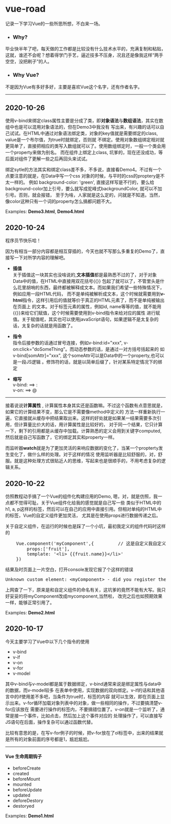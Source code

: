 # vue-road

记录一下学习Vue的一些所思所想，不白来一场。

- ### Why?
毕业快半年了吧，每天做的工作都是比较没有什么技术水平的，充满复制和粘贴，这就，谁还不会呢？想着得学门手艺，逼近技多不压身，况且还是像我这样“两手空空，没把刷子”的人。

- ### Why Vue?
不是因为Vue有多好多好，主要是喜欢Vue这个名字，还有作者名字。

<hr>

## 2020-10-26
使用v-bind来绑定class属性主要是分成了类，即**对象语法**与**数组语法**，其实在数组中也是可以混用对象语法的，但在Demo3中我没有
写出来，有兴趣的话可以自己试试。在HTML中通过对象语法绑定类，对象的key值就是需要绑定的class, value是一个布尔值，为true时就绑定，否则就
不绑定。使用对象数组绑定相对就更简单了，直接把相应的类写入数组就可以了。使用数组绑定时，一般一个类会用一个property来做为别名。
而在组件上绑定上class, 坑爹的，现在还没成功，等后面对组件了更解一些之后再回头来试试。

绑定sytle的方法其实和绑定class差不多，不多说，直接看Demo4。不过有一个点要注意的就是，在Data中写一个css 对象的时候，与平时的css的proptery是不太一样的。
例如 background-color: 'green', 直接这样写是不行的，要么给background-color加上引号，要么就写成驼峰式backgroundColor, 就可以不加引号。否则，就会报错，
至于为啥，人家就是这么定的，问就是不知道。当然，像color这种只有一个词的property怎么搞都问题不大。

Examples: **Demo3.html**, **Demo4.html**
## 2020-10-24
程序员节快乐哈！

因为有相当一部分内容都是相互穿插的，今天也就不写那么多重复的Demo了，直接写一下对所学内容的理解吧。
- **插值**<br>
关于插值这一块其实也没啥说的,**文本插值**都是最熟悉不过的了，对于对象Data中的值，在HTML中直接用双花括号{{}}
包起了就可以了，不管里头是什么花里胡哨的东西，最终都被解释成文本。而如果我们希望一些特殊情况下，例如应用一段HTML代码，
而不是单纯被解析成文本，这个时候就需要用到**v-html**指令，这样引用后的值就等价于真正的HTML元素了，而不是单纯被输出在页面上
的文本。对于标签元素的属性，例如id, name等等的值，就不能用{{}}来给它们赋值，这个时候需要使用到v-bind指令来给对应的属性
进行赋值。关于赋值呢，其实也可以使用javaScript语句，如果逻辑不是太复杂的话，太复杂的话就是用函数了。

- **指令**<br>
指令后接参数的话通过冒号连接，例如v-bind:id="xxx", v-on:click="doSomeThing"。而动态参数的话，是通过一对方括号括起来的
如v-bind[somAttr]="xxx", 这个someAttr可以是Data中的一个property,也可以是一段JS逻辑
。修饰符的话，就是以简单后缀了，针对某系特定情况下的绑定
- **缩写**<br>
v-bind: ==> : <br>
v-on:   ==> @

<hr> 

接着说说**计算属性** , 计算属性本身其实还是函数嘛。不过这个函数有点意思就是，如果它的计算结果不变，那么它是不需要像method中定义的
方法一样重新执行一遍，它直接就从缓存中把结果取出来。这样的好处就是如果某一结果需要多次引用，但计算量比价大的话，用计算属性是比较好的，
对于同一个结果，它只计算一下，剩下的引用都是从缓存中加载。计算熟悉的定义会用到关键字computed, 然后就是自己写函数了，它的绑定其实和property一样。

而监听器**watch**就是为了更加灵活的来响应数据的变化了，当某一个propterty发生变化了，做什么样的处理。对于这样的情况
使用监听器是比较舒服的，对，舒服。就是这种处理方式很贴近人的思维，写起来也是很顺手的，不用考虑复杂的逻辑关系。


## 2020-10-22
仿照教程动手搞了一个Vue的组件化构建应用的Demo, 嗯，对，就是仿照，我一点都不觉得可耻。关于Vue组件化给我的感觉就是自己写一些
类似于HTML中的 h1, a, p这样的标签，然后可以在自己的应用中直接引用。但相对单纯的HTML中的标签，Vue的自定义组件更加灵活，
尤其是在使用props进行数据传递之后。

关于自定义组件，在运行的时候也是踩了一个小坑，最初我定义的组件代码时这样的

<pre>
	Vue.component('myComponent',{         // 这是自定义我自定义的组件
		props:['fruit'],
		template: '&lt;li&gt; {{fruit.name}}&lt;/li&gt;'
	})
</pre>


结果及时页面上一片空白，打开console发现它报了个这样的错误
<pre>Unknown custom element: &lt;myComponent&gt; - did you register the component correctly? For recursive components, make sure to provide the "name" option.</pre>
上网查了一下，原来是和自定义组件的命名有关，这坑爹的竟然不能有大写。我只好妥妥的将myComponent改成mycomponent,当然啦，
改完之后也如预期效果一样，能够正常引用了。

Examples: **Demo2.html**

## 2020-10-17

今天主要学习了Vue中以下几个指令的使用
- v-bind
- v-if
- v-on
- v-for
- v-model

其中v-bind与v-model都是属于数据绑定，v-bind通常来说是绑定属性与data中的数据，而v-model较多
在表单中使用，实现数据的双向绑定。v-if的话和其他语言中的if使用差不多吧，当条件为true时，标签的内容
就可以生效，即在页面上显示出来。v-for循环加载对象列表中的对象，做一些相同的操作，不过要搞清楚v-for应该放在
需要进行操作的标签内，不要搞错位置了。v-on就是一个监听了，通常是接一个事件，比如点击，然后加上这个事件对应的
处理操作了，可以直接写JS语句在后面，操作复杂可以通过函数代替。

比较有意思的是，在写v-for例子的时候，把v-for放在了ol标签中，出来的结果就是所有的对象前面的序号都是1，尴尬尴尬。
<hr>

#### Vue 生命周期钩子
- beforeCreate
- created
- beforeMount
- mounted
- beforeUpdate
- updated
- deforeDestory
- destoryed

Examples: **Demo1.html**
